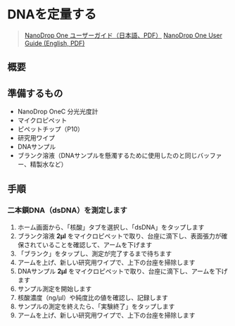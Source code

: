 # DNAを定量する
> [NanoDrop One ユーザーガイド（日本語、PDF）](https://assets.thermofisher.com/TFS-Assets/CAD/manuals/3091-NanoDrop-One-User-Guide-v1.3-sw-JAPANESE.pdf)
> [NanoDrop One User Guide (English, PDF)](http://tools.thermofisher.com/content/sfs/manuals/3091-NanoDrop-One-Help-UG-en.pdf)

## 概要

## 準備するもの
- NanoDrop OneC 分光光度計
- マイクロピペット
- ピペットチップ（P10）
- 研究用ワイプ
- DNAサンプル
- ブランク溶液（DNAサンプルを懸濁するために使用したのと同じバッファー、精製水など）

## 手順

### 二本鎖DNA（dsDNA）を測定します
1. ホーム画面から、「核酸」タブを選択し、「dsDNA」をタップします
2. ブランク溶液 **2μl** をマイクロピペットで取り、台座に滴下し、表面張力が確保されていることを確認して、アームを下げます
3. 「ブランク」をタップし、測定が完了するまで待ちます
4. アームを上げ、新しい研究用ワイプで、上下の台座を掃除します
5. DNAサンプル **2μl** をマイクロピペットで取り、台座に滴下し、アームを下げます
6. サンプル測定を開始します
7. 核酸濃度（ng/μl）や純度比の値を確認し、記録します
8. サンプルの測定を終えたら、「実験終了」をタップします
9. アームを上げ、新しい研究用ワイプで、上下の台座を掃除します

